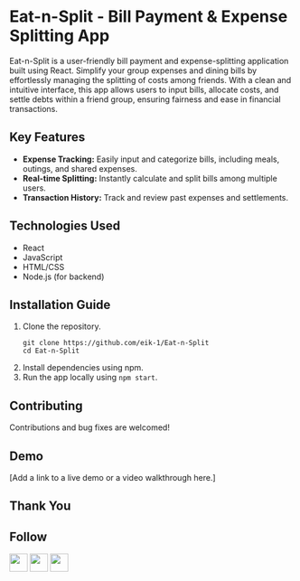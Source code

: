 # Eat-n-Split - Bill Payment & Expense Splitting App

Eat-n-Split is a user-friendly bill payment and expense-splitting application built using React. Simplify your group expenses and dining bills by effortlessly managing the splitting of costs among friends. With a clean and intuitive interface, this app allows users to input bills, allocate costs, and settle debts within a friend group, ensuring fairness and ease in financial transactions.

## Key Features

-   **Expense Tracking:** Easily input and categorize bills, including meals, outings, and shared expenses.
-   **Real-time Splitting:** Instantly calculate and split bills among multiple users.
-   **Transaction History:** Track and review past expenses and settlements.

## Technologies Used

-   React
-   JavaScript
-   HTML/CSS
-   Node.js (for backend)

## Installation Guide

1. Clone the repository.
    ```
    git clone https://github.com/eik-1/Eat-n-Split
    cd Eat-n-Split
    ```
2. Install dependencies using npm.
3. Run the app locally using `npm start`.

## Contributing

Contributions and bug fixes are welcomed!

## Demo

[Add a link to a live demo or a video walkthrough here.]

## Thank You

## Follow

[<img height="32" width="32" src="https://cdn.simpleicons.org/instagram/dcd0ff"/>](https://www.instagram.com/eik.crimes/) [<img height="32" width="32" src="https://cdn.simpleicons.org/twitter/dcd0ff"/>](https://twitter.com/sarthakrawatbiz) [<img height="32" width="32" src="https://cdn.simpleicons.org/linkedin/dcd0ff"/>](https://www.linkedin.com/in/sarthak-raw-eth/)
